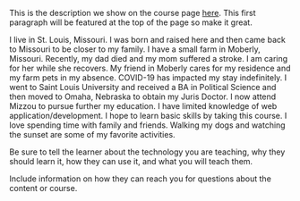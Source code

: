 This is the description we show on the course page [here](https://lab.github.com/essmtf/schilling). This first paragraph will be featured at the top of the page so make it great.
​

​I live in St. Louis, Missouri.  I was born and raised here and then came back to Missouri to be closer to my family. I have a small farm in Moberly, Missouri.  Recently, my dad died and my mom suffered a stroke.  I am caring for her while she recovers.  My friend in Moberly cares for my residence and my farm pets in my absence.  COVID-19 has impacted my stay indefinitely.
I went to Saint Louis University and received a BA in Political Science and then moved to Omaha, Nebraska to obtain my Juris Doctor. I now attend Mizzou to pursue further my education.  I have limited knowledge of web application/development. I hope to learn basic skills by taking this course.
I love spending time with family and friends.  Walking my dogs and watching the sunset are some of my favorite activities.

Be sure to tell the learner about the technology you are teaching, why they should learn it, how they can use it, and what you will teach them.
​


Include information on how they can reach you for questions about the content or course. 